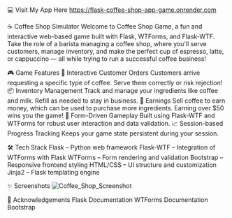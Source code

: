 💻 Visit My App Here
https://flask-coffee-shop-app-game.onrender.com

☕ Coffee Shop Simulator
Welcome to Coffee Shop Game, a fun and interactive web-based game built with Flask, WTForms, and Flask-WTF. Take the role of a barista managing a coffee shop, where you'll serve customers, manage inventory, and make the perfect cup of espresso, latte, or cappuccino — all while trying to run a successful coffee business!

🎮 Game Features
🧾 Interactive Customer Orders
Customers arrive requesting a specific type of coffee. Serve them correctly or risk rejection!
📦 Inventory Management
Track and manage your ingredients like coffee and milk. Refill as needed to stay in business.
💸 Earnings
Sell coffee to earn money, which can be used to purchase more ingredients. Earning over $50 wins you the game!
🔧 Form-Driven Gameplay
Built using Flask-WTF and WTForms for robust user interaction and data validation.
📈 Session-based Progress Tracking
Keeps your game state persistent during your session.

🛠 Tech Stack
Flask – Python web framework
Flask-WTF – Integration of WTForms with Flask
WTForms – Form rendering and validation
Bootstrap – Responsive frontend styling
HTML/CSS – UI structure and customization
Jinja2 – Flask templating engine

✨ Screenshots
![Coffee_Shop_Screenshot](https://github.com/user-attachments/assets/710bef69-9898-4a78-8997-4beba875577c)

🙌 Acknowledgements
Flask Documentation
WTForms Documentation
Bootstrap
